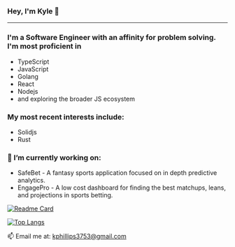 ### Hey, I'm Kyle 👋
______________________________________________________________________________________________________________________________________

### I'm a Software Engineer with an affinity for problem solving. I'm most proficient in

- TypeScript
- JavaScript
- Golang
- React
- Nodejs
- and exploring the broader JS ecosystem

### My most recent interests include:
- Solidjs
- Rust

### 🔭 I’m currently working on:
- SafeBet - A fantasy sports application focused on in depth predictive analytics.
- EngagePro - A low cost dashboard for finding the best matchups, leans, and projections in sports betting.



[![Readme Card](https://github-readme-stats.vercel.app/api?username=kpwithcode&show_icons=true&theme=dark)](https://github.com/kpwithcode/github-readme-stats)

[![Top Langs](https://github-readme-stats.vercel.app/api/top-langs/?username=kpwithcode&show_icons=true&theme=dark&hide=tcl,html,css,powershell,scss)](https://github.com/kpwithcode/github-readme-stats)


📫 Email me at: 
  kphillips3753@gmail.com
<!--
**KPWithCode/KPWithCode** is a ✨ _special_ ✨ repository because its `README.md` (this file) appears on your GitHub profile.

Here are some ideas to get you started:

- 🔭 I’m currently working on ...
- 🌱 I’m currently learning ...
- 👯 I’m looking to collaborate on ...
- 🤔 I’m looking for help with ...
- 💬 Ask me about ...
- 📫 How to reach me: ...
- 😄 Pronouns: ...
- ⚡ Fun fact: ...
-->
